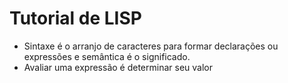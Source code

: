 # Tutorial de LISP

- Sintaxe é o arranjo de caracteres para formar declarações ou expressões e semântica é o significado.
- Avaliar uma expressão é determinar seu valor
